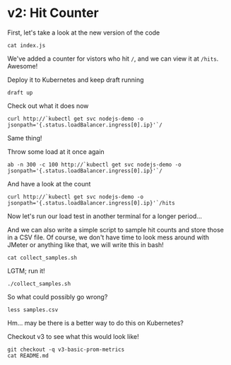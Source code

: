# v2: Hit Counter

First, let's take a look at the new version of the code
```
cat index.js
```

We've added a counter for vistors who hit `/`, and we can view it at `/hits`. Awesome!

Deploy it to Kubernetes and keep draft running
```
draft up
```

Check out what it does now
```
curl http://`kubectl get svc nodejs-demo -o jsonpath='{.status.loadBalancer.ingress[0].ip}'`/
```

Same thing!

Throw some load at it once again
```
ab -n 300 -c 100 http://`kubectl get svc nodejs-demo -o jsonpath='{.status.loadBalancer.ingress[0].ip}'`/
```

And have a look at the count
```
curl http://`kubectl get svc nodejs-demo -o jsonpath='{.status.loadBalancer.ingress[0].ip}'`/hits
```

Now let's run our load test in another terminal for a longer period...

And we can also write a simple script to sample hit counts and store those in a CSV file.
Of course, we don't have time to look mess around with JMeter or anything like that, we
will write this in bash!
```
cat collect_samples.sh
```

LGTM; run it!

```
./collect_samples.sh
```

So what could possibly go wrong?

```
less samples.csv
```

Hm... may be there is a better way to do this on Kubernetes?

Checkout v3 to see what this would look like!

```
git checkout -q v3-basic-prom-metrics
cat README.md
```
